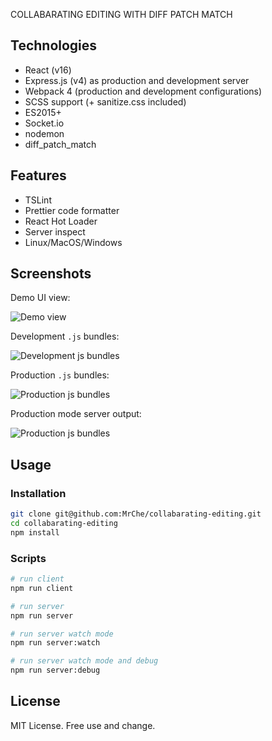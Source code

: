 COLLABARATING EDITING WITH DIFF PATCH MATCH

## Technologies

- React (v16)
- Express.js (v4) as production and development server
- Webpack 4 (production and development configurations)
- SCSS support (+ sanitize.css included)
- ES2015+
- Socket.io
- nodemon
- diff_patch_match

## Features
- TSLint
- Prettier code formatter
- React Hot Loader
- Server inspect
- Linux/MacOS/Windows

## Screenshots

Demo UI view:

![Demo view](https://raw.githubusercontent.com/antonfisher/react-express-webpack/docs/images/rew2-ui-screenshot.png)

Development `.js` bundles:

![Development js bundles](https://raw.githubusercontent.com/antonfisher/react-express-webpack/docs/images/rew-stat-dev.png)

Production `.js` bundles:

![Production js bundles](https://raw.githubusercontent.com/antonfisher/react-express-webpack/docs/images/rew-stat-prod.png)

Production mode server output:

![Production js bundles](https://raw.githubusercontent.com/antonfisher/react-express-webpack/docs/images/rew-log-prod.png)

## Usage

### Installation
```bash
git clone git@github.com:MrChe/collabarating-editing.git
cd collabarating-editing
npm install
```

### Scripts
```bash
# run client
npm run client

# run server
npm run server

# run server watch mode
npm run server:watch

# run server watch mode and debug
npm run server:debug

```

## License
MIT License. Free use and change.

